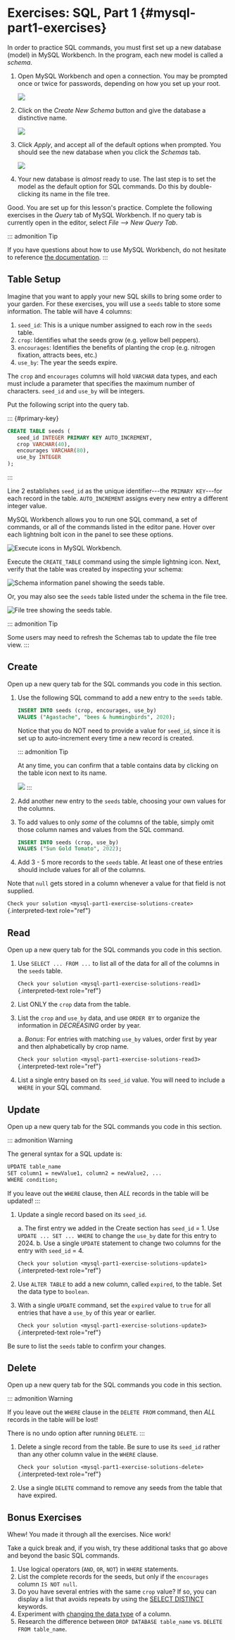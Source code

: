 # Exercises: SQL, Part 1 {#mysql-part1-exercises}

In order to practice SQL commands, you must first set up a new database
(model) in MySQL Workbench. In the program, each new model is called a
*schema*.

1.  Open MySQL Workbench and open a connection. You may be prompted once
    or twice for passwords, depending on how you set up your root.

    ![](./figures/mswHomeScreen.png)

2.  Click on the *Create New Schema* button and give the database a
    distinctive name.

    ![](./figures/createNewSchemaButton.png)

3.  Click *Apply*, and accept all of the default options when prompted.
    You should see the new database when you click the *Schemas* tab.

    ![](./figures/practiceSchema.png)

4.  Your new database is *almost* ready to use. The last step is to set
    the model as the default option for SQL commands. Do this by
    double-clicking its name in the file tree.

Good. You are set up for this lesson\'s practice. Complete the following
exercises in the *Query* tab of MySQL Workbench. If no query tab is
currently open in the editor, select *File \--\> New Query Tab*.

::: admonition
Tip

If you have questions about how to use MySQL Workbench, do not hesitate
to reference [the
documentation](https://dev.mysql.com/doc/workbench/en/wb-home.html).
:::

## Table Setup

Imagine that you want to apply your new SQL skills to bring some order
to your garden. For these exercises, you will use a `seeds` table to
store some information. The table will have 4 columns:

1.  `seed_id`: This is a unique number assigned to each row in the
    `seeds` table.
2.  `crop`: Identifies what the seeds grow (e.g. yellow bell peppers).
3.  `encourages`: Identifies the benefits of planting the crop (e.g.
    nitrogen fixation, attracts bees, etc.)
4.  `use_by`: The year the seeds expire.

The `crop` and `encourages` columns will hold `VARCHAR` data types, and
each must include a parameter that specifies the maximum number of
characters. `seed_id` and `use_by` will be integers.

Put the following script into the query tab.

::: {#primary-key}
``` {.SQL linenos=""}
CREATE TABLE seeds (
   seed_id INTEGER PRIMARY KEY AUTO_INCREMENT,
   crop VARCHAR(40),
   encourages VARCHAR(80),
   use_by INTEGER
);
```
:::

Line 2 establishes `seed_id` as the unique identifier\-\--the
`PRIMARY KEY`\-\--for each record in the table. `AUTO_INCREMENT` assigns
every new entry a different integer value.

MySQL Workbench allows you to run one SQL command, a set of commands, or
all of the commands listed in the editor pane. Hover over each lightning
bolt icon in the panel to see these options.

![Execute icons in MySQL Workbench.](./figures/workbenchBoltIcons.png)

Execute the `CREATE_TABLE` command using the simple lightning icon.
Next, verify that the table was created by inspecting your schema:

![Schema information panel showing the seeds
table.](./figures/seedsTableSchemaInfo.png)

Or, you may also see the `seeds` table listed under the schema in the
file tree.

![File tree showing the seeds table.](./figures/seedsTableFileTree.png)

::: admonition
Tip

Some users may need to refresh the Schemas tab to update the file tree
view.
:::

## Create

Open up a new query tab for the SQL commands you code in this section.

1.  Use the following SQL command to add a new entry to the `seeds`
    table.

    ``` {.SQL linenos=""}
    INSERT INTO seeds (crop, encourages, use_by)
    VALUES ("Agastache", "bees & hummingbirds", 2020);
    ```

    Notice that you do NOT need to provide a value for `seed_id`, since
    it is set up to auto-increment every time a new record is created.

    ::: admonition
    Tip

    At any time, you can confirm that a table contains data by clicking
    on the table icon next to its name.

    ![](./figures/seedsTableCheck.png)
    :::

2.  Add another new entry to the `seeds` table, choosing your own values
    for the columns.

3.  To add values to only *some* of the columns of the table, simply
    omit those column names and values from the SQL command.

    ``` {.SQL linenos=""}
    INSERT INTO seeds (crop, use_by)
    VALUES ("Sun Gold Tomato", 2022);
    ```

4.  Add 3 - 5 more records to the `seeds` table. At least one of these
    entries should include values for all of the columns.

Note that `null` gets stored in a column whenever a value for that field
is not supplied.

`Check your solution <mysql-part1-exercise-solutions-create>`{.interpreted-text
role="ref"}

## Read

Open up a new query tab for the SQL commands you code in this section.

1.  Use `SELECT ... FROM ...` to list all of the data for all of the
    columns in the `seeds` table.

    `Check your solution <mysql-part1-exercise-solutions-read1>`{.interpreted-text
    role="ref"}

2.  List ONLY the `crop` data from the table.

3.  List the `crop` and `use_by` data, and use `ORDER BY` to organize
    the information in *DECREASING* order by year.

    a.  *Bonus*: For entries with matching `use_by` values, order first
        by year and then alphabetically by crop name.

    `Check your solution <mysql-part1-exercise-solutions-read3>`{.interpreted-text
    role="ref"}

4.  List a single entry based on its `seed_id` value. You will need to
    include a `WHERE` in your SQL command.

## Update

Open up a new query tab for the SQL commands you code in this section.

::: admonition
Warning

The general syntax for a SQL update is:

``` bash
UPDATE table_name
SET column1 = newValue1, column2 = newValue2, ...
WHERE condition;
```

If you leave out the `WHERE` clause, then *ALL* records in the table
will be updated!
:::

1.  Update a single record based on its `seed_id`.

    a.  The first entry we added in the Create section has `seed_id`
        = 1. Use `UPDATE ... SET ... WHERE` to change the `use_by` date
        for this entry to 2024.
    b.  Use a single `UPDATE` statement to change two columns for the
        entry with `seed_id` = 4.

    `Check your solution <mysql-part1-exercise-solutions-update1>`{.interpreted-text
    role="ref"}

2.  Use `ALTER TABLE` to add a new column, called `expired`, to the
    table. Set the data type to `boolean`.

3.  With a single `UPDATE` command, set the `expired` value to `true`
    for all entries that have a `use_by` of this year or earlier.

    `Check your solution <mysql-part1-exercise-solutions-update3>`{.interpreted-text
    role="ref"}

Be sure to list the `seeds` table to confirm your changes.

## Delete

Open up a new query tab for the SQL commands you code in this section.

::: admonition
Warning

If you leave out the `WHERE` clause in the `DELETE FROM` command, then
*ALL* records in the table will be lost!

There is no undo option after running `DELETE`.
:::

1.  Delete a single record from the table. Be sure to use its `seed_id`
    rather than any other column value in the `WHERE` clause.

    `Check your solution <mysql-part1-exercise-solutions-delete>`{.interpreted-text
    role="ref"}

2.  Use a single `DELETE` command to remove any seeds from the table
    that have expired.

## Bonus Exercises

Whew! You made it through all the exercises. Nice work!

Take a quick break and, if you wish, try these additional tasks that go
above and beyond the basic SQL commands.

1.  Use logical operators (`AND`, `OR`, `NOT`) in `WHERE` statements.
2.  List the complete records for the seeds, but only if the
    `encourages` column `IS NOT null`.
3.  Do you have several entries with the same `crop` value? If so, you
    can display a list that avoids repeats by using the [SELECT
    DISTINCT](https://www.w3schools.com/sql/sql_distinct.asp) keywords.
4.  Experiment with [changing the data
    type](https://www.w3schools.com/sql/sql_alter.asp) of a column.
5.  Research the difference between `DROP DATABASE table_name` vs.
    `DELETE FROM table_name`.
